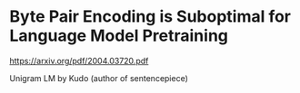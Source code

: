 # Byte Pair Encoding is Suboptimal for Language Model Pretraining
https://arxiv.org/pdf/2004.03720.pdf

Unigram LM by Kudo (author of sentencepiece)